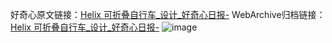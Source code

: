 好奇心原文链接：[Helix 可折叠自行车_设计_好奇心日报-](https://www.qdaily.com/articles/6859.html)
WebArchive归档链接：[Helix 可折叠自行车_设计_好奇心日报-](http://web.archive.org/web/20190623171453/https://www.qdaily.com/articles/6859.html)
![image](http://ww3.sinaimg.cn/large/007d5XDply1g3wb6t8bgcj30u0335wps)